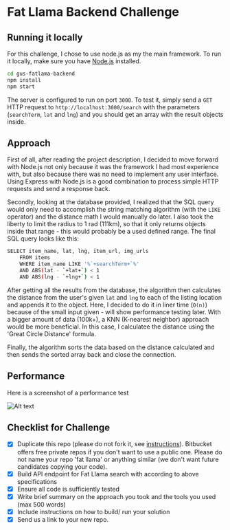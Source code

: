 # Fat Llama Backend Challenge
## Running it locally
For this challenge, I chose to use node.js as my the main framework. To run it locally, make sure you have [Node.js](http://nodejs.org/) installed.
```sh
cd gus-fatlama-backend
npm install
npm start
```
The server is configured to run on port `3000`. To test it, simply send a `GET` HTTP request to `http://localhost:3000/search` with the parameters (`searchTerm`, `lat` and `lng`) and you should get an array with the result objects inside.

## Approach
First of all, after reading the project description, I decided to move forward with Node.js not only because it was the framework I had most experience with, but also because there was no need to implement any user interface. Using Express with Node.js is a good combination to process simple HTTP requests and send a response back.

Secondly, looking at the database provided, I realized that the SQL query would only need to accomplish the string matching algorithm (with the `LIKE` operator) and the distance math I would manually do later. I also took the liberty to limit the radius to 1 rad (111km), so that it only returns objects inside that range - this would probably be a used defined range. The final SQL query looks like this:

```sh
SELECT item_name, lat, lng, item_url, img_urls
    FROM items
    WHERE item_name LIKE '%`+searchTerm+`%'
    AND ABS(lat - `+lat+`) < 1
    AND ABS(lng - `+lng+`) < 1
```

After getting all the results from the database, the algorithm then calculates the distance from the user's given `lat` and `lng` to each of the listing location and appends it to the object. Here, I decided to do it in liner time (`O(n)`) because of the small input given - will show performance testing later. With a bigger amount of data (100k+), a KNN (K-nearest neighbor) approach would be more beneficial. In this case, I calculatee the distance using the 'Great Circle Distance' formula.

Finally, the algorithm sorts the data based on the distance calculated and then sends the sorted array back and close the connection.

## Performance
Here is a screenshot of a performance test

![Alt text](,/PerformanceTest.png?raw=true "Performance Test")



## Checklist for Challenge
- [x] Duplicate this repo (please do not fork it, see [instructions](https://help.github.com/articles/duplicating-a-repository/)). Bitbucket offers free private repos if you don't want to use a public one. Please do not name your repo 'fat llama' or anything similar (we don't want future candidates copying your code).
- [x] Build API endpoint for Fat Llama search with according to above specifications
- [x] Ensure all code is sufficiently tested
- [x] Write brief summary on the approach you took and the tools you used (max 500 words)
- [x] Include instructions on how to build/ run your solution
- [x] Send us a link to your new repo.
